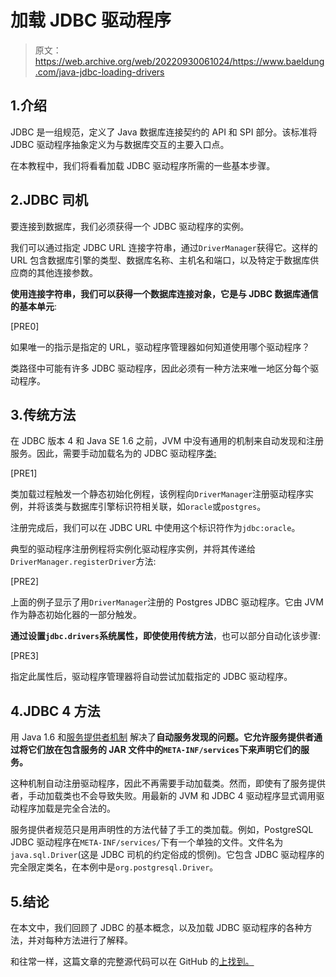# 加载 JDBC 驱动程序

> 原文：<https://web.archive.org/web/20220930061024/https://www.baeldung.com/java-jdbc-loading-drivers>

## 1.介绍

JDBC 是一组规范，定义了 Java 数据库连接契约的 API 和 SPI 部分。该标准将 JDBC 驱动程序抽象定义为与数据库交互的主要入口点。

在本教程中，我们将看看加载 JDBC 驱动程序所需的一些基本步骤。

## 2.JDBC 司机

要连接到数据库，我们必须获得一个 JDBC 驱动程序的实例。

我们可以通过指定 JDBC URL 连接字符串，通过`DriverManager`获得它。这样的 URL 包含数据库引擎的类型、数据库名称、主机名和端口，以及特定于数据库供应商的其他连接参数。

**使用连接字符串，我们可以获得一个数据库连接对象，它是与 JDBC 数据库通信的基本单元**:

[PRE0]

如果唯一的指示是指定的 URL，驱动程序管理器如何知道使用哪个驱动程序？

类路径中可能有许多 JDBC 驱动程序，因此必须有一种方法来唯一地区分每个驱动程序。

## 3.传统方法

在 JDBC 版本 4 和 Java SE 1.6 之前，JVM 中没有通用的机制来自动发现和注册服务。因此，需要手动加载名为的 JDBC 驱动程序[类:](/web/20220628114504/https://www.baeldung.com/java-reflection)

[PRE1]

类加载过程触发一个静态初始化例程，该例程向`DriverManager`注册驱动程序实例，并将该类与数据库引擎标识符相关联，如`oracle`或`postgres`。

注册完成后，我们可以在 JDBC URL 中使用这个标识符作为`jdbc:oracle`。

典型的驱动程序注册例程将实例化驱动程序实例，并将其传递给`DriverManager.registerDriver`方法:

[PRE2]

上面的例子显示了用`DriverManager`注册的 Postgres JDBC 驱动程序。它由 JVM 作为静态初始化器的一部分触发。

**通过设置`jdbc.drivers`系统属性，即使使用传统方法**，也可以部分自动化该步骤:

[PRE3]

指定此属性后，驱动程序管理器将自动尝试加载指定的 JDBC 驱动程序。

## 4.JDBC 4 方法

用 Java 1.6 和[服务提供者机制](/web/20220628114504/https://www.baeldung.com/java-spi) 解决了**自动服务发现的问题。它允许服务提供者通过将它们放在包含服务的 JAR 文件中的`META-INF/services`下来声明它们的服务。**

这种机制自动注册驱动程序，因此不再需要手动加载类。然而，即使有了服务提供者，手动加载类也不会导致失败。用最新的 JVM 和 JDBC 4 驱动程序显式调用驱动程序加载是完全合法的。

服务提供者规范只是用声明性的方法代替了手工的类加载。例如，PostgreSQL JDBC 驱动程序在`META-INF/services/`下有一个单独的文件。文件名为`java.sql.Driver`(这是 JDBC 司机的约定俗成的惯例)。它包含 JDBC 驱动程序的完全限定类名，在本例中是`org.postgresql.Driver`。

## 5.结论

在本文中，我们回顾了 JDBC 的基本概念，以及加载 JDBC 驱动程序的各种方法，并对每种方法进行了解释。

和往常一样，这篇文章的完整源代码可以在 GitHub 的[上找到。](https://web.archive.org/web/20220628114504/https://github.com/eugenp/tutorials/tree/master/persistence-modules/core-java-persistence)